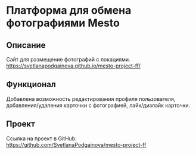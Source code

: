 # Платформа для обмена фотографиями Mesto
## Описание
Сайт для размещение фотографий с локациями.  
https://svetlanapodgainova.github.io/mesto-project-ff/  
## Функционал
Добавлена возможность редактирования профиля пользователя, добавления/удаления карточки с фотографией, лайк/дизлайк карточки.

## Проект
Ссылка на проект в GitHub:  
https://github.com/SvetlanaPodgainova/mesto-project-ff
